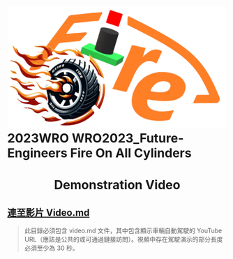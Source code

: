 ![LOGO](../other/img/logo.png)2023WRO WRO2023_Future-Engineers Fire On All Cylinders  
=====
# <div align="center">Demonstration Video  </div> 

## [連至影片 Video.md](video.md)  
  

> 此目錄必須包含 video.md 文件，其中包含顯示車輛自動駕駛的 YouTube URL（應該是公共的或可通過鏈接訪問）。視頻中存在駕駛演示的部分長度必須至少為 30 秒。
